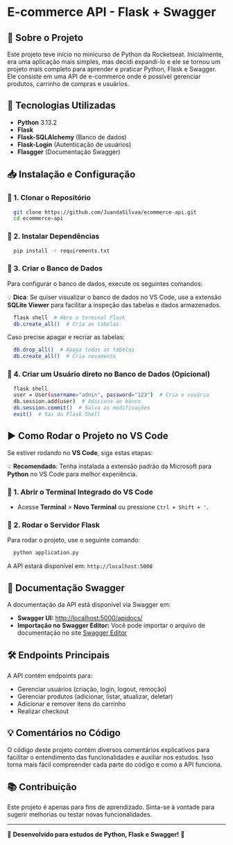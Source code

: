 # E-commerce API - Flask + Swagger

## 📌 Sobre o Projeto

Este projeto teve início no minicurso de Python da Rocketseat. Inicialmente, era uma aplicação mais simples, mas decidi expandi-lo e ele se tornou um projeto mais completo para aprender e praticar Python, Flask e Swagger. Ele consiste em uma API de e-commerce onde é possível gerenciar produtos, carrinho de compras e usuários.

## 🚀 Tecnologias Utilizadas

- **Python** 3.13.2
- **Flask**
- **Flask-SQLAlchemy** (Banco de dados)
- **Flask-Login** (Autenticação de usuários)
- **Flasgger** (Documentação Swagger)

## 📥 Instalação e Configuração

### 🔹 1. Clonar o Repositório

```sh
  git clone https://github.com/JuandaSilvaa/ecommerce-api.git
  cd ecommerce-api
```

### 🔹 2. Instalar Dependências

```sh
  pip install -r requirements.txt
```

### 🔹 3. Criar o Banco de Dados

Para configurar o banco de dados, execute os seguintes comandos:

💡 **Dica**: Se quiser visualizar o banco de dados no VS Code, use a extensão **SQLite Viewer** para facilitar a inspeção das tabelas e dados armazenados.

```sh
  flask shell  # Abre o terminal Flask
  db.create_all()  # Cria as tabelas
```

Caso precise apagar e recriar as tabelas:

```sh
  db.drop_all()  # Apaga todas as tabelas
  db.create_all()  # Cria novamente
```

### 🔹 4. Criar um Usuário direto no Banco de Dados (Opicional)

```sh
  flask shell
  user = User(username="admin", password="123")  # Cria o usuário
  db.session.add(user)  # Adiciona ao banco
  db.session.commit()  # Salva as modificações
  exit()  # Sai do Flask Shell
```

## ▶️ Como Rodar o Projeto no VS Code

Se estiver rodando no **VS Code**, siga estas etapas:

💡 **Recomendado**: Tenha instalada a extensão padrão da Microsoft para **Python** no VS Code para melhor experiência.

### 🔹 1. Abrir o Terminal Integrado do VS Code

- Acesse **Terminal** > **Novo Terminal** ou pressione `Ctrl + Shift + '`.

### 🔹 2. Rodar o Servidor Flask

Para rodar o projeto, use o seguinte comando:

```sh
  python application.py
```

A API estará disponível em: `http://localhost:5000`

## 📖 Documentação Swagger

A documentação da API está disponível via Swagger em:

- **Swagger UI:** [http://localhost:5000/apidocs/](http://localhost:5000/apidocs/)
- **Importação no Swagger Editor:** Você pode importar o arquivo de documentação no site [Swagger Editor](https://editor.swagger.io/)

## 🛠 Endpoints Principais

A API contém endpoints para:

- Gerenciar usuários (criação, login, logout, remoção)
- Gerenciar produtos (adicionar, listar, atualizar, deletar)
- Adicionar e remover itens do carrinho
- Realizar checkout

## 💡 Comentários no Código
O código deste projeto contém diversos comentários explicativos para facilitar o entendimento das funcionalidades e auxiliar nos estudos. Isso torna mais fácil compreender cada parte do código e como a API funciona.

## 📚 Contribuição

Este projeto é apenas para fins de aprendizado. Sinta-se à vontade para sugerir melhorias ou testar novas funcionalidades.

---

📌 **Desenvolvido para estudos de Python, Flask e Swagger!** 🚀
